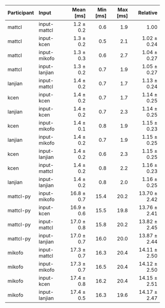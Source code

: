 | Participant | Input | Mean [ms] | Min [ms] | Max [ms] | Relative |
|:---|:---|---:|---:|---:|---:|
| mattcl | input-mattcl | 1.2 ± 0.2 | 0.6 | 1.9 | 1.00 |
| mattcl | input-kcen | 1.3 ± 0.2 | 0.5 | 2.1 | 1.02 ± 0.24 |
| mattcl | input-mikofo | 1.3 ± 0.3 | 0.6 | 2.7 | 1.04 ± 0.27 |
| mattcl | input-lanjian | 1.3 ± 0.2 | 0.7 | 1.9 | 1.05 ± 0.27 |
| lanjian | input-mattcl | 1.4 ± 0.2 | 0.7 | 1.7 | 1.13 ± 0.24 |
| kcen | input-kcen | 1.4 ± 0.2 | 0.7 | 1.7 | 1.14 ± 0.25 |
| lanjian | input-kcen | 1.4 ± 0.2 | 0.7 | 2.3 | 1.14 ± 0.25 |
| kcen | input-mikofo | 1.4 ± 0.1 | 0.8 | 1.9 | 1.15 ± 0.23 |
| lanjian | input-mikofo | 1.4 ± 0.2 | 0.7 | 1.9 | 1.15 ± 0.25 |
| kcen | input-lanjian | 1.4 ± 0.2 | 0.6 | 2.3 | 1.15 ± 0.25 |
| kcen | input-mattcl | 1.4 ± 0.2 | 0.8 | 2.2 | 1.16 ± 0.23 |
| lanjian | input-lanjian | 1.4 ± 0.2 | 0.8 | 2.0 | 1.16 ± 0.25 |
| mattcl-py | input-mikofo | 16.8 ± 0.7 | 15.4 | 20.2 | 13.70 ± 2.42 |
| mattcl-py | input-kcen | 16.9 ± 0.6 | 15.5 | 19.8 | 13.76 ± 2.41 |
| mattcl-py | input-mattcl | 17.0 ± 0.8 | 15.8 | 20.2 | 13.82 ± 2.45 |
| mattcl-py | input-lanjian | 17.0 ± 0.7 | 16.0 | 20.0 | 13.87 ± 2.44 |
| mikofo | input-mattcl | 17.3 ± 0.7 | 16.3 | 20.4 | 14.11 ± 2.50 |
| mikofo | input-mikofo | 17.3 ± 0.7 | 16.5 | 20.4 | 14.12 ± 2.50 |
| mikofo | input-kcen | 17.4 ± 0.8 | 16.2 | 20.4 | 14.15 ± 2.51 |
| mikofo | input-lanjian | 17.4 ± 0.5 | 16.3 | 19.6 | 14.17 ± 2.47 |
